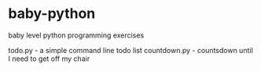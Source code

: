 # baby-python

baby level python programming exercises

todo.py - a simple command line todo list
countdown.py - countsdown until I need to get off my chair
